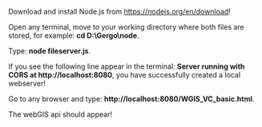 Download and install Node.js from https://nodejs.org/en/download!

Open any terminal, move to your working directory where both files are stored, for example: **cd D:\Gergo\node**.

Type: **node fileserver.js**.

If you see the following line appear in the terminal: **Server running with CORS at http://localhost:8080**,
you have successfully created a local webserver!

Go to any browser and type: **http://localhost:8080/WGIS_VC_basic.html**.

The webGIS api should appear!
